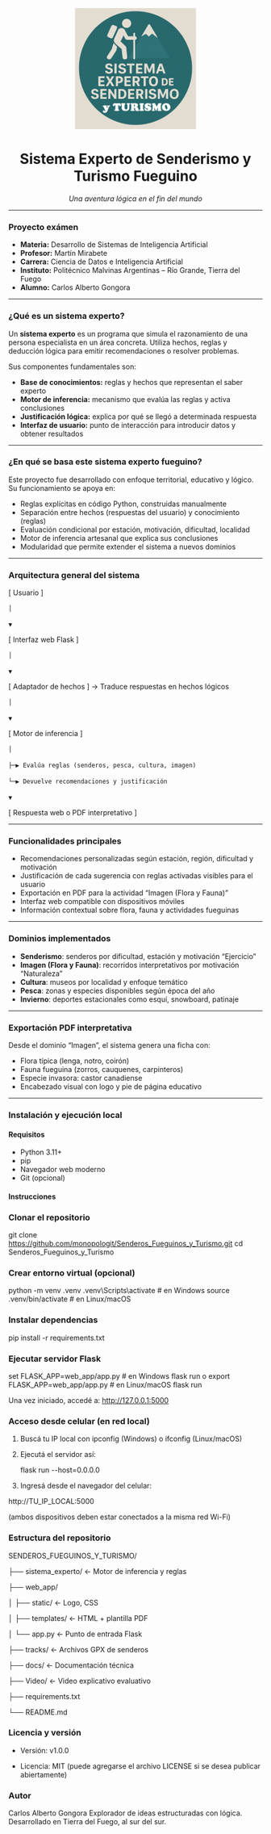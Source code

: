 <p align="center">
  <img src="web_app/static/Logo_fueguino.png" alt="Logo Fueguino" width="240"/>
</p>

<h1 align="center">Sistema Experto de Senderismo y Turismo Fueguino</h1>
<p align="center"><em>Una aventura lógica en el fin del mundo</em></p>

---

###  Proyecto exámen

- **Materia:** Desarrollo de Sistemas de Inteligencia Artificial  
- **Profesor:** Martín Mirabete  
- **Carrera:** Ciencia de Datos e Inteligencia Artificial  
- **Instituto:** Politécnico Malvinas Argentinas – Río Grande, Tierra del Fuego  
- **Alumno:** Carlos Alberto Gongora  

---

###  ¿Qué es un sistema experto?

Un **sistema experto** es un programa que simula el razonamiento de una persona especialista en un área concreta. Utiliza hechos, reglas y deducción lógica para emitir recomendaciones o resolver problemas.

Sus componentes fundamentales son:

- **Base de conocimientos:** reglas y hechos que representan el saber experto  
- **Motor de inferencia:** mecanismo que evalúa las reglas y activa conclusiones  
- **Justificación lógica:** explica por qué se llegó a determinada respuesta  
- **Interfaz de usuario:** punto de interacción para introducir datos y obtener resultados  

---

###  ¿En qué se basa este sistema experto fueguino?

Este proyecto fue desarrollado con enfoque territorial, educativo y lógico. Su funcionamiento se apoya en:

-  Reglas explícitas en código Python, construidas manualmente  
-  Separación entre hechos (respuestas del usuario) y conocimiento (reglas)  
-  Evaluación condicional por estación, motivación, dificultad, localidad  
-  Motor de inferencia artesanal que explica sus conclusiones  
-  Modularidad que permite extender el sistema a nuevos dominios  

---

###  Arquitectura general del sistema

[ Usuario ]

    │ 

    ▼ 

[ Interfaz web Flask ] 

    │ 

    ▼ 

[ Adaptador de hechos ] → Traduce respuestas en hechos lógicos 

    │ 

    ▼ 

[ Motor de inferencia ] 

    │ 

    ├─▶ Evalúa reglas (senderos, pesca, cultura, imagen) 

    └─▶ Devuelve recomendaciones y justificación 

    ▼ 

[ Respuesta web o PDF interpretativo ]


---

###  Funcionalidades principales

- Recomendaciones personalizadas según estación, región, dificultad y motivación  
- Justificación de cada sugerencia con reglas activadas visibles para el usuario  
- Exportación en PDF para la actividad “Imagen (Flora y Fauna)”  
- Interfaz web compatible con dispositivos móviles  
- Información contextual sobre flora, fauna y actividades fueguinas  

---

###  Dominios implementados

- **Senderismo**: senderos por dificultad, estación y motivación “Ejercicio”  
- **Imagen (Flora y Fauna)**: recorridos interpretativos por motivación “Naturaleza”  
- **Cultura**: museos por localidad y enfoque temático  
- **Pesca**: zonas y especies disponibles según época del año  
- **Invierno**: deportes estacionales como esquí, snowboard, patinaje  

---

###  Exportación PDF interpretativa

Desde el dominio “Imagen”, el sistema genera una ficha con:

- Flora típica (lenga, notro, coirón)  
- Fauna fueguina (zorros, cauquenes, carpinteros)  
- Especie invasora: castor canadiense  
- Encabezado visual con logo y pie de página educativo  

---

###  Instalación y ejecución local

#### Requisitos

- Python 3.11+  
- pip  
- Navegador web moderno  
- Git (opcional)

#### Instrucciones


### Clonar el repositorio
git clone https://github.com/monopologit/Senderos_Fueguinos_y_Turismo.git
cd Senderos_Fueguinos_y_Turismo

### Crear entorno virtual (opcional)
python -m venv .venv
.venv\Scripts\activate           # en Windows
source .venv/bin/activate       # en Linux/macOS

### Instalar dependencias
pip install -r requirements.txt

### Ejecutar servidor Flask
set FLASK_APP=web_app/app.py     # en Windows
flask run
 o
export FLASK_APP=web_app/app.py  # en Linux/macOS
flask run

Una vez iniciado, accedé a: http://127.0.0.1:5000

### Acceso desde celular (en red local)

1) Buscá tu IP local con ipconfig (Windows) o ifconfig (Linux/macOS)

2) Ejecutá el servidor así:


    flask run --host=0.0.0.0

3) Ingresá desde el navegador del celular:

http://TU_IP_LOCAL:5000

(ambos dispositivos deben estar conectados a la misma red Wi-Fi)

### Estructura del repositorio

SENDEROS_FUEGUINOS_Y_TURISMO/

├── sistema_experto/              ← Motor de inferencia y reglas

├── web_app/

│   ├── static/                   ← Logo, CSS

│   ├── templates/                ← HTML + plantilla PDF

│   └── app.py                    ← Punto de entrada Flask

├── tracks/                       ← Archivos GPX de senderos

├── docs/                         ← Documentación técnica

├── Video/                         ← Video explicativo evaluativo

├── requirements.txt

└── README.md

### Licencia y versión

- Versión: v1.0.0

- Licencia: MIT (puede agregarse el archivo LICENSE si se desea publicar abiertamente)

### Autor

Carlos Alberto Gongora Explorador de ideas estructuradas con lógica. Desarrollado en Tierra del Fuego, al sur del sur.

